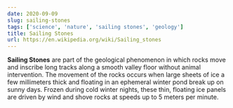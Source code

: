 ```yaml
---
date: 2020-09-09
slug: sailing-stones
tags: ['science', 'nature', 'sailing stones', 'geology']
title: Sailing Stones
url: https://en.wikipedia.org/wiki/Sailing_stones
---
```



**Sailing Stones** are part of the geological phenomenon in which rocks move and inscribe long tracks along a smooth valley floor without animal intervention. The movement of the rocks occurs when large sheets of ice a few millimeters thick and floating in an ephemeral winter pond break up on sunny days. Frozen during cold winter nights, these thin, floating ice panels are driven by wind and shove rocks at speeds up to 5 meters per minute.
